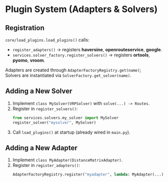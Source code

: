 # Plugin System (Adapters & Solvers)

## Registration
`core/load_plugins.load_plugins()` calls:
- `register_adapters()` → registers **haversine**, **openrouteservice**, **google**.
- `services.solver_factory.register_solvers()` → registers **ortools**, **pyomo**, **vroom**.

Adapters are created through `AdapterFactoryRegistry.get(name)`;  
Solvers are instantiated via `SolverFactory.get_solver(name)`.

## Adding a New Solver
1. Implement `class MySolver(VRPSolver)` with `solve(...) -> Routes`.
2. Register in `register_solvers()`:
   ```python
   from services.solvers.my_solver import MySolver
   register_solver("mysolver", MySolver)
   ```
3. Call `load_plugins()` at startup (already wired in `main.py`).

## Adding a New Adapter
1. Implement `class MyAdapter(DistanceMatrixAdapter)`.
2. Register in `register_adapters()`:
   ```python
   AdapterFactoryRegistry.register("myadapter", lambda: MyAdapter(...))
   ```